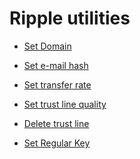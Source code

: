 Ripple utilities
================

* [Set Domain](http://ripplerm.github.io/ripple-utilities/setdomain.html)
* [Set e-mail hash](http://ripplerm.github.io/ripple-utilities/setemailhash.html)
* [Set transfer rate](http://ripplerm.github.io/ripple-utilities/settransferrate.html)

* [Set trust line quality](http://ripplerm.github.io/ripple-utilities/settrustlinequality.html)
* [Delete trust line](http://ripplerm.github.io/ripple-utilities/deletetrustline.html)

* [Set Regular Key](http://ripplerm.github.io/ripple-utilities/setregularkey.html)
